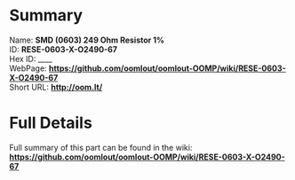
Summary
=================
  
Name: __SMD (0603) 249 Ohm Resistor 1%__    
ID: __RESE-0603-X-O2490-67__   
Hex ID: ____   
WebPage: __https://github.com/oomlout/oomlout-OOMP/wiki/RESE-0603-X-O2490-67__   
Short URL: __http://oom.lt/__   

Full Details
==========================
Full summary of this part can be found in the wiki:   
__https://github.com/oomlout/oomlout-OOMP/wiki/RESE-0603-X-O2490-67__    

